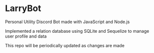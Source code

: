 # LarryBot

Personal Utility Discord Bot made with JavaScript and Node.js

Implemented a relation database using SQLite and Sequelize to manage user profile and data

This repo will be periodically updated as changes are made
